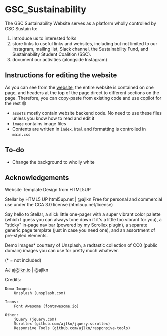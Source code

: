 # GSC_Sustainability

The GSC Sustainability Website serves as a platform wholly controlled by GSC Sustain to:

1) introduce us to interested folks
2) store links to useful links and websites, including but not limited to our Instagram, mailing list, Slack channel, the Sustainability Fund, and Sustainability Student Coalition (SSC).
3) document our activities (alongside Instagram)

## Instructions for editing the website

As you can see from the [website](https://gsc-sustainability.github.io), the entire website is contained on one page, and headers at the top of the page direct to different sections on the page. Therefore, you can copy-paste from existing code and use copilot for the rest :smile:

- `assets` mostly contain website backend code. No need to use these files unless you know how to read and edit it
- `image` contains image files
- Contents are written in `index.html` and formatting is controlled in `main.css`


## To-do

- Change the background to wholly white 

## Acknowledgements 

Website Template Design from HTML5UP

Stellar by HTML5 UP
html5up.net | @ajlkn
Free for personal and commercial use under the CCA 3.0 license (html5up.net/license)


Say hello to Stellar, a slick little one-pager with a super vibrant color palette (which
I guess you can always tone down if it's a little too vibrant for you), a "sticky" in-page
nav bar (powered by my Scrollex plugin), a separate generic page template (just in case
you need one), and an assortment of pre-styled elements.

Demo images* courtesy of Unsplash, a radtastic collection of CC0 (public domain) images
you can use for pretty much whatever.

(* = not included)

AJ
aj@lkn.io | @ajlkn


Credits:

	Demo Images:
		Unsplash (unsplash.com)

	Icons:
		Font Awesome (fontawesome.io)

	Other:
		jQuery (jquery.com)
		Scrollex (github.com/ajlkn/jquery.scrollex)
		Responsive Tools (github.com/ajlkn/responsive-tools)